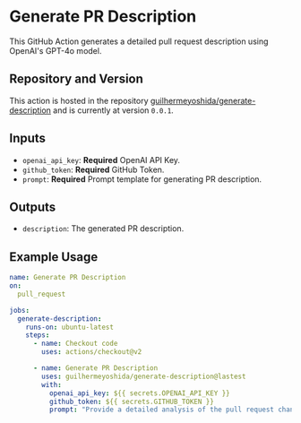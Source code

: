 # Generate PR Description

This GitHub Action generates a detailed pull request description using OpenAI's GPT-4o model.

## Repository and Version

This action is hosted in the repository [guilhermeyoshida/generate-description](https://github.com/guilhermeyoshida/generate-description) and is currently at version `0.0.1`.

## Inputs

- `openai_api_key`: **Required** OpenAI API Key.
- `github_token`: **Required** GitHub Token.
- `prompt`: **Required** Prompt template for generating PR description.

## Outputs

- `description`: The generated PR description.

## Example Usage

```yaml
name: Generate PR Description
on:
  pull_request

jobs:
  generate-description:
    runs-on: ubuntu-latest
    steps:
      - name: Checkout code
        uses: actions/checkout@v2

      - name: Generate PR Description
        uses: guilhermeyoshida/generate-description@lastest
        with:
          openai_api_key: ${{ secrets.OPENAI_API_KEY }}
          github_token: ${{ secrets.GITHUB_TOKEN }}
          prompt: "Provide a detailed analysis of the pull request changes, focusing on the purpose and benefits of the modifications. Explain the technical improvements and enhancements introduced, and how they contribute to the overall project goals. Highlight any significant changes in functionality, performance, or security, and discuss the potential impacts on the system. Avoid listing file counts or line changes; instead, focus on the essence and rationale behind the changes."
```
